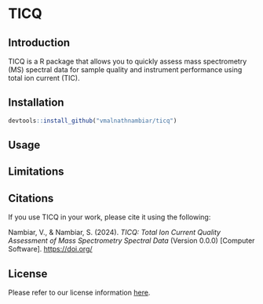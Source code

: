 # TICQ

## Introduction

TICQ is a R package that allows you to quickly assess mass spectrometry (MS) spectral data for sample quality and instrument performance using total ion current (TIC).

## Installation

```r
devtools::install_github("vmalnathnambiar/ticq")
```

## Usage

## Limitations

## Citations

If you use TICQ in your work, please cite it using the following:

Nambiar, V., & Nambiar, S. (2024). _TICQ: Total Ion Current Quality Assessment of Mass Spectrometry Spectral Data_ (Version 0.0.0) [Computer Software]. https://doi.org/

## License

Please refer to our license information [here](./LICENSE).
